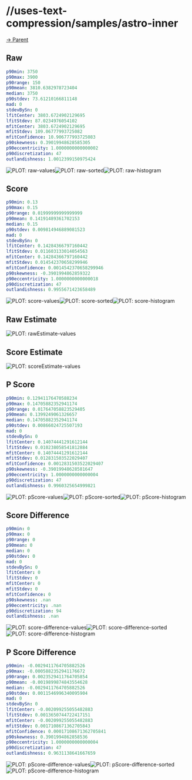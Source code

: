 
# //uses-text-compression/samples/astro-inner

[→ Parent](../..)


## Raw


```yaml
p90min: 3750
p90max: 3900
p90range: 150
p90mean: 3810.6382978723404
median: 3750
p90stdev: 73.61210166811148
mad: 0
stdevBySn: 0
lfitCenter: 3803.6724902129695
lfitStdev: 87.0234976054102
mfitCenter: 3803.6724902129695
mfitStdev: 109.06777993725082
mfitConfidence: 10.906777993725083
p90skewness: 0.39019948628585305
p90eccentricity: 1.0000000000000002
p90discretization: 47
outlandishness: 1.0012399150975424

```

![PLOT: raw-values](./raw/values.svg)![PLOT: raw-sorted](./raw/sorted.svg)![PLOT: raw-histogram](./raw/histogram.svg)
## Score


```yaml
p90min: 0.13
p90max: 0.15
p90range: 0.01999999999999999
p90mean: 0.14191489361702153
median: 0.15
p90stdev: 0.009814946889081523
mad: 0
stdevBySn: 0
lfitCenter: 0.14284366797160442
lfitStdev: 0.011603133014054563
mfitCenter: 0.14284366797160442
mfitStdev: 0.014542370658299946
mfitConfidence: 0.0014542370658299946
p90skewness: -0.3901994862859322
p90eccentricity: 1.0000000000000018
p90discretization: 47
outlandishness: 0.9955671423658489

```

![PLOT: score-values](./score/values.svg)![PLOT: score-sorted](./score/sorted.svg)![PLOT: score-histogram](./score/histogram.svg)
## Raw Estimate

![PLOT: rawEstimate-values](./rawEstimate/values.svg)
## Score Estimate

![PLOT: scoreEstimate-values](./scoreEstimate/values.svg)
## P Score


```yaml
p90min: 0.12941176470588234
p90max: 0.14705882352941174
p90range: 0.017647058823529405
p90mean: 0.1399249061326657
median: 0.14705882352941174
p90stdev: 0.00866024725507193
mad: 0
stdevBySn: 0
lfitCenter: 0.14074441291612144
lfitStdev: 0.010238058541812884
mfitCenter: 0.14074441291612144
mfitStdev: 0.012831503522029407
mfitConfidence: 0.0012831503522029407
p90skewness: -0.39019948628581647
p90eccentricity: 1.0000000000000004
p90discretization: 47
outlandishness: 0.9960325654999821

```

![PLOT: pScore-values](./pScore/values.svg)![PLOT: pScore-sorted](./pScore/sorted.svg)![PLOT: pScore-histogram](./pScore/histogram.svg)
## Score Difference


```yaml
p90min: 0
p90max: 0
p90range: 0
p90mean: 0
median: 0
p90stdev: 0
mad: 0
stdevBySn: 0
lfitCenter: 0
lfitStdev: 0
mfitCenter: 0
mfitStdev: 0
mfitConfidence: 0
p90skewness: .nan
p90eccentricity: .nan
p90discretization: 94
outlandishness: .nan

```

![PLOT: score-difference-values](./score-difference/values.svg)![PLOT: score-difference-sorted](./score-difference/sorted.svg)![PLOT: score-difference-histogram](./score-difference/histogram.svg)
## P Score Difference


```yaml
p90min: -0.0029411764705882526
p90max: -0.0005882352941176672
p90range: 0.0023529411764705854
p90mean: -0.0019899874843554628
median: -0.0029411764705882526
p90stdev: 0.0011546996340095904
mad: 0
stdevBySn: 0
lfitCenter: -0.002099255055482883
lfitStdev: 0.0013650744722417151
mfitCenter: -0.002099255055482883
mfitStdev: 0.0017108671362705843
mfitConfidence: 0.00017108671362705841
p90skewness: 0.3901994862858536
p90eccentricity: 1.0000000000000004
p90discretization: 47
outlandishness: 0.9631138641667659

```

![PLOT: pScore-difference-values](./pScore-difference/values.svg)![PLOT: pScore-difference-sorted](./pScore-difference/sorted.svg)![PLOT: pScore-difference-histogram](./pScore-difference/histogram.svg)